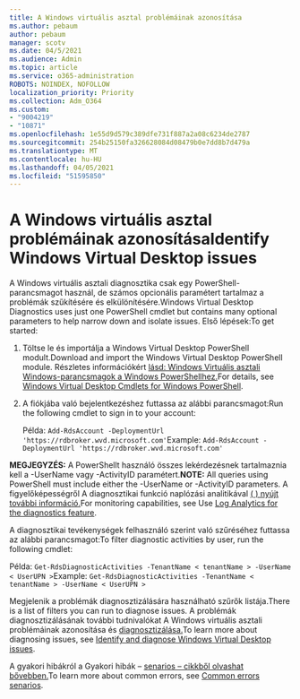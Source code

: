 ```yaml
---
title: A Windows virtuális asztal problémáinak azonosítása
ms.author: pebaum
author: pebaum
manager: scotv
ms.date: 04/5/2021
ms.audience: Admin
ms.topic: article
ms.service: o365-administration
ROBOTS: NOINDEX, NOFOLLOW
localization_priority: Priority
ms.collection: Adm_O364
ms.custom:
- "9004219"
- "10871"
ms.openlocfilehash: 1e55d9d579c389dfe731f887a2a08c6234de2787
ms.sourcegitcommit: 254b25150fa326628084d08479b0e7dd8b7d479a
ms.translationtype: MT
ms.contentlocale: hu-HU
ms.lasthandoff: 04/05/2021
ms.locfileid: "51595850"
---
```

# <a name="identify-windows-virtual-desktop-issues"></a><span data-ttu-id="dbf49-102">A Windows virtuális asztal problémáinak azonosítása</span><span class="sxs-lookup"><span data-stu-id="dbf49-102">Identify Windows Virtual Desktop issues</span></span>

<span data-ttu-id="dbf49-103">A Windows virtuális asztali diagnosztika csak egy PowerShell-parancsmagot használ, de számos opcionális paramétert tartalmaz a problémák szűkítésére és elkülönítésére.</span><span class="sxs-lookup"><span data-stu-id="dbf49-103">Windows Virtual Desktop Diagnostics uses just one PowerShell cmdlet but contains many optional parameters to help narrow down and isolate issues.</span></span> <span data-ttu-id="dbf49-104">Első lépések:</span><span class="sxs-lookup"><span data-stu-id="dbf49-104">To get started:</span></span> 

1. <span data-ttu-id="dbf49-105">Töltse le és importálja a Windows Virtual Desktop PowerShell modult.</span><span class="sxs-lookup"><span data-stu-id="dbf49-105">Download and import the Windows Virtual Desktop PowerShell module.</span></span> <span data-ttu-id="dbf49-106">Részletes információkért [lásd: Windows Virtuális asztali Windows-parancsmagok a Windows PowerShellhez.](https://docs.microsoft.com/powershell/windows-virtual-desktop/overview)</span><span class="sxs-lookup"><span data-stu-id="dbf49-106">For details, see [Windows Virtual Desktop Cmdlets for Windows PowerShell](https://docs.microsoft.com/powershell/windows-virtual-desktop/overview).</span></span>

1. <span data-ttu-id="dbf49-107">A fiókjába való bejelentkezéshez futtassa az alábbi parancsmagot:</span><span class="sxs-lookup"><span data-stu-id="dbf49-107">Run the following cmdlet to sign in to your account:</span></span>
    
    <span data-ttu-id="dbf49-108">Példa: `Add-RdsAccount -DeploymentUrl 'https://rdbroker.wvd.microsoft.com'`</span><span class="sxs-lookup"><span data-stu-id="dbf49-108">Example: `Add-RdsAccount -DeploymentUrl 'https://rdbroker.wvd.microsoft.com'`</span></span>

<span data-ttu-id="dbf49-109">**MEGJEGYZÉS:** A PowerShellt használó összes lekérdezésnek tartalmaznia kell a -UserName vagy -ActivityID paramétert.</span><span class="sxs-lookup"><span data-stu-id="dbf49-109">**NOTE:** All queries using PowerShell must include either the -UserName or -ActivityID parameters.</span></span> <span data-ttu-id="dbf49-110">A figyelőképességről A diagnosztikai funkció naplózási analitikával [( ) nyújt további információ.](https://go.microsoft.com/fwlink/?linkid=2126847)</span><span class="sxs-lookup"><span data-stu-id="dbf49-110">For monitoring capabilities, see Use [Log Analytics for the diagnostics feature](https://go.microsoft.com/fwlink/?linkid=2126847).</span></span>

<span data-ttu-id="dbf49-111">A diagnosztikai tevékenységek felhasználó szerint való szűréséhez futtassa az alábbi parancsmagot:</span><span class="sxs-lookup"><span data-stu-id="dbf49-111">To filter diagnostic activities by user, run the following cmdlet:</span></span>

<span data-ttu-id="dbf49-112">Példa: `Get-RdsDiagnosticActivities -TenantName < tenantName > -UserName < UserUPN >`</span><span class="sxs-lookup"><span data-stu-id="dbf49-112">Example: `Get-RdsDiagnosticActivities -TenantName < tenantName > -UserName < UserUPN >`</span></span>

<span data-ttu-id="dbf49-113">Megjelenik a problémák diagnosztizálására használható szűrők listája.</span><span class="sxs-lookup"><span data-stu-id="dbf49-113">There is a list of filters you can run to diagnose issues.</span></span> <span data-ttu-id="dbf49-114">A problémák diagnosztizálásának további tudnivalókat A Windows virtuális asztali problémáinak azonosítása és [diagnosztizálása.](https://docs.microsoft.com/azure/virtual-desktop/diagnostics-role-service#diagnose-issues-with-powershell)</span><span class="sxs-lookup"><span data-stu-id="dbf49-114">To learn more about diagnosing issues, see [Identify and diagnose Windows Virtual Desktop issues](https://docs.microsoft.com/azure/virtual-desktop/diagnostics-role-service#diagnose-issues-with-powershell).</span></span>

<span data-ttu-id="dbf49-115">A gyakori hibákról a Gyakori hibák – [senarios – cikkből olvashat bővebben.](https://docs.microsoft.com/azure/virtual-desktop/diagnostics-role-service#common-error-scenarios)</span><span class="sxs-lookup"><span data-stu-id="dbf49-115">To learn more about common errors, see [Common errors senarios](https://docs.microsoft.com/azure/virtual-desktop/diagnostics-role-service#common-error-scenarios).</span></span>
